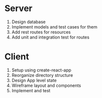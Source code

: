 # Server
1. Design database 
2. Implement models and test cases for them
3. Add rest routes for resources
4. Add unit and integration test for routes


# Client
1. Setup using create-react-app
2. Reorganize directory structure
3. Design App level state
4. Wireframe layout and components
5. Implement and test
